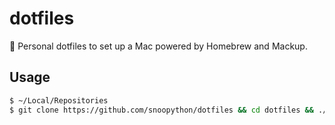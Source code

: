 # dotfiles
:high_brightness: Personal dotfiles to set up a Mac powered by Homebrew and Mackup.

## Usage

```bash
$ ~/Local/Repositories
$ git clone https://github.com/snoopython/dotfiles && cd dotfiles && ./install
```
